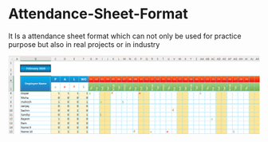 # Attendance-Sheet-Format
It Is a attendance sheet format which can not only be used for practice purpose but also in real projects or in industry

<img src="./sampleimg.png" alt="Sample image project">
